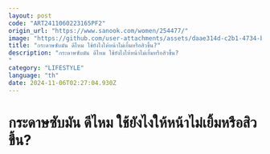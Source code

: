 ```yaml
---
layout: post
code: "ART2411060223165PF2"
origin_url: "https://www.sanook.com/women/254477/"
image: "https://github.com/user-attachments/assets/daae314d-c2b1-4734-b9fb-ae872dd4d918"
title: "กระดาษซับมัน ดีไหม ใช้ยังไงให้หน้าไม่เยิ้มหรือสิวขึ้น?"
description: "กระดาษซับมัน ดีไหม ใช้ยังไงให้หน้าไม่เยิ้มหรือสิวขึ้น?
"
category: "LIFESTYLE"
language: "th"
date: 2024-11-06T02:27:04.930Z
---
```


# กระดาษซับมัน ดีไหม ใช้ยังไงให้หน้าไม่เยิ้มหรือสิวขึ้น?